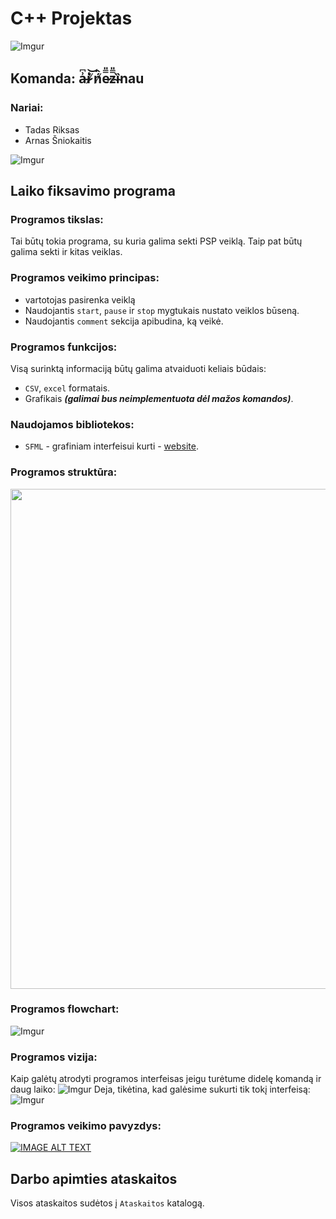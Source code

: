 # C++ Projektas
<!--![Imgur](https://imgur.com/TseEA4k.png)-->
![Imgur](https://imgur.com/TyNHcmc.png)
## Komanda: a̶͗͆i̷̍͝ ̸͑͛ń̸̂e̷̿̎z̴̿̎ȉ̴nau
### Nariai:
- Tadas Riksas
- Arnas Šniokaitis

![Imgur](https://imgur.com/TyNHcmc.png)
## Laiko fiksavimo programa
### Programos tikslas:
Tai būtų tokia programa, su kuria galima sekti PSP veiklą. Taip pat būtų galima sekti ir kitas veiklas. 

### Programos veikimo principas:
* vartotojas pasirenka veiklą
* Naudojantis `start`, `pause` ir `stop` mygtukais nustato veiklos būseną.
* Naudojantis `comment` sekcija apibudina, ką veikė.

### Programos funkcijos:
Visą surinktą informaciją būtų galima atvaiduoti keliais būdais:
* `CSV`, `excel` formatais.
* Grafikais ***(galimai bus neimplementuota dėl mažos komandos)***. 

### Naudojamos bibliotekos:
* `SFML` - grafiniam interfeisui kurti - [website](https://www.sfml-dev.org/). 

### Programos struktūra:
<img src="https://imgur.com/1VFR1bb.png" width="800">

### Programos flowchart:
![Imgur](https://imgur.com/qqfgktV.png)

### Programos vizija:
Kaip galėtų atrodyti programos interfeisas jeigu turėtume didelę komandą ir daug laiko:
![Imgur](https://imgur.com/kv7Vs5n.png)
Deja, tikėtina, kad galėsime sukurti tik tokį interfeisą:
![Imgur](https://imgur.com/5ERUZyN.png)

### Programos veikimo pavyzdys:
[![IMAGE ALT TEXT](https://imgur.com/f6U0fmw.png)](http://www.youtube.com/watch?v=FC6kq6OVsIQ "Video Title")




## Darbo apimties ataskaitos
Visos ataskaitos sudėtos į `Ataskaitos` katalogą.
